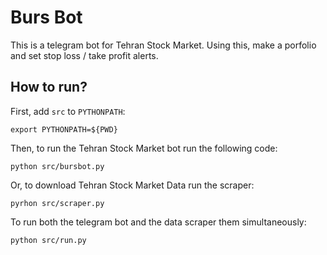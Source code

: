 # Burs Bot

This is a telegram bot for Tehran Stock Market. Using this, make a porfolio and set stop loss / take profit alerts.

## How to run?
First, add `src` to `PYTHONPATH`:
```
export PYTHONPATH=${PWD}
```

Then, to run the Tehran Stock Market bot run the following code:
```
python src/bursbot.py
```

Or, to download Tehran Stock Market Data run the scraper:
```
pyrhon src/scraper.py
```

To run both the telegram bot and the data scraper them simultaneously:
```
python src/run.py
```